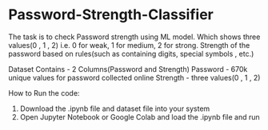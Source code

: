 # Password-Strength-Classifier

The task is to check Password strength using ML model. Which shows three values(0 , 1 , 2) i.e. 0 for weak, 1 for medium, 2 for strong. Strength of the password based on rules(such as containing digits, special symbols , etc.)

Dataset Contains - 2 Columns(Password and Strength)
Password - 670k unique values for password collected online
Strength - three values(0 , 1 , 2) 

How to Run the code:

  1. Download the .ipynb file and dataset file into your system
  2. Open Jupyter Notebook or Google Colab and load the .ipynb file and run
  

